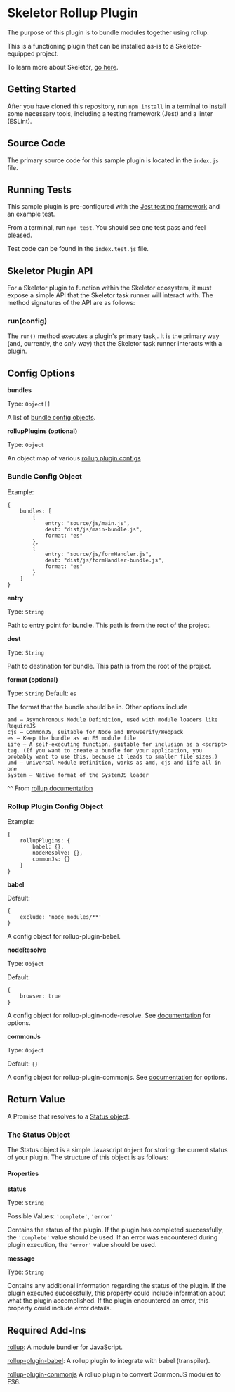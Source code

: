 # Skeletor Rollup Plugin
The purpose of this plugin is to bundle modules together using rollup.

This is a functioning plugin that can be installed as-is to a Skeletor-equipped project. 

To learn more about Skeletor, [go here](https://github.com/deg-skeletor/skeletor-core).

## Getting Started
After you have cloned this repository, run `npm install` in a terminal to install some necessary tools, including a testing framework (Jest) and a linter (ESLint). 

## Source Code
The primary source code for this sample plugin is located in the `index.js` file.

## Running Tests
This sample plugin is pre-configured with the [Jest testing framework](https://facebook.github.io/jest/) and an example test. 

From a terminal, run `npm test`. You should see one test pass and feel pleased.

Test code can be found in the `index.test.js` file.

## Skeletor Plugin API

For a Skeletor plugin to function within the Skeletor ecosystem, it must expose a simple API that the Skeletor task runner will interact with.
The method signatures of the API are as follows:

### run(config)

The `run()` method executes a plugin's primary task,. It is the primary way (and, currently, the *only* way) that the Skeletor task runner interacts with a plugin.

## Config Options

**bundles**

Type: `Object[]`

A list of [bundle config objects](#bundle-config-object).

**rollupPlugins (optional)**

Type: `Object`

An object map of various [rollup plugin configs](#rollup-plugin-config-object)

### Bundle Config Object

Example:
```
{
    bundles: [
        {
            entry: "source/js/main.js",
            dest: "dist/js/main-bundle.js",
            format: "es"
        },
        {
            entry: "source/js/formHandler.js",
            dest: "dist/js/formHandler-bundle.js",
            format: "es"
        }
    ]
}
```

**entry**

Type: `String`

Path to entry point for bundle. This path is from the root of the project.

**dest**

Type: `String`

Path to destination for bundle. This path is from the root of the project.

**format (optional)**

Type: `String`
Default: `es`

The format that the bundle should be in. Other options include
```
amd – Asynchronous Module Definition, used with module loaders like RequireJS
cjs – CommonJS, suitable for Node and Browserify/Webpack
es – Keep the bundle as an ES module file
iife – A self-executing function, suitable for inclusion as a <script> tag. (If you want to create a bundle for your application, you probably want to use this, because it leads to smaller file sizes.)
umd – Universal Module Definition, works as amd, cjs and iife all in one
system – Native format of the SystemJS loader
```
^^ From [rollup documentation](https://rollupjs.org/guide/en#big-list-of-options)

### Rollup Plugin Config Object

Example:
```
{
    rollupPlugins: {
        babel: {},
        nodeResolve: {},
        commonJs: {}
    }
}
```

**babel**

Default: 
```
{
    exclude: 'node_modules/**'
}
```
A config object for rollup-plugin-babel.

**nodeResolve**

Type: `Object`

Default: 
```
{
    browser: true
}
```

A config object for rollup-plugin-node-resolve. See [documentation](https://github.com/rollup/rollup-plugin-node-resolve#usage) for options.

**commonJs**

Type: `Object`

Default: `{}`

A config object for rollup-plugin-commonjs. See [documentation](https://github.com/rollup/rollup-plugin-commonjs#usage) for options.

## Return Value
A Promise that resolves to a [Status object](#the-status-object).

### The Status Object
The Status object is a simple Javascript `Object` for storing the current status of your plugin. The structure of this object is as follows:

#### Properties

**status**

Type: `String`

Possible Values: `'complete'`, `'error'`

Contains the status of the plugin. If the plugin has completed successfully, the `'complete'` value should be used. If an error was encountered during plugin execution, the `'error'` value should be used.

**message**

Type: `String`

Contains any additional information regarding the status of the plugin. If the plugin executed successfully, this property could include information about what the plugin accomplished. If the plugin encountered an error, this property could include error details. 

## Required Add-Ins
[rollup](https://github.com/rollup/rollup):
A module bundler for JavaScript.

[rollup-plugin-babel](https://github.com/rollup/rollup-plugin-babel):
A rollup plugin to integrate with babel (transpiler).

[rollup-plugin-commonjs](https://github.com/rollup/rollup-plugin-commonjs)
A rollup plugin to convert CommonJS modules to ES6.